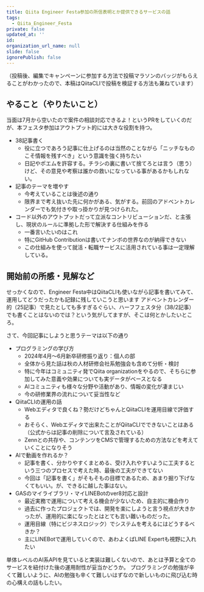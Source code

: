 ```yaml
---
title: Qiita Engineer Festa参加の所信表明とか提供できるサービスの話
tags:
  - Qiita_Engineer_Festa
private: false
updated_at: ''
id: 
organization_url_name: null
slide: false
ignorePublish: false
---
```


（投稿後、編集でキャンペーンに参加する方法で投稿マラソンのバッジがもらえることがわかったので、本稿はQiitaCLIで投稿を検証する方法も兼ねています）

## やること（やりたいこと）
当面は7月から空いたので案件の相談対応できるよ！というPRをしていくのだが、本フェスタ参加はアウトプット的には大きな役割を持つ。

- 38記事書く
  - 役に立つであろう記事に仕上げるのは当然のことながら「ニッチなものこそ情報を残すべき」という意識を強く持ちたい
  - 日記やポエムを許容する。チラシの裏に書いて捨てろとは言う（思う）けど、その意見や考察は誰かの救いになっている事があるかもしれない。
- 記事のテーマを増やす
  - 今考えていることは後述の通り
  - 限界まで考え抜いた先に何かがある、気がする。前回のアドベントカレンダーでも気付きや取っ掛かりが見つけられた。
- コード以外のアウトプットだって立派なコントリビューションだ、と主張し、現状のルールに準拠した形で解決する仕組みを作る
  - 一番言いたいのはこれ
  - 特にGitHub Contributionは書いてナンボの世界なのが納得できない
  - この仕組みを使って就活・転職サービスに活用されている事は一定理解している。

## 開始前の所感・見解など
せっかくなので、Engineer Festa中はQiitaCLIも使いながら記事を書いてみて、運用してどうだったかも記録に残していこうと思います
アドベントカレンダー的（25記事）で見たとしても多すぎるぐらい、ハーフフェスタ分（38/2記事）でも書くことはないのでは？という気がしてますが、そこは何とかしたいところ。

さて、今回記事にしようと思うテーマは以下の通り

- プログラミングの学び方
  - 2024年4月〜6月新卒研修振り返り：個人の部
  - 全体から見た話は秋の人材研修会社系勉強会も含めて分析・検討
  - 特に今年はコミュニティ発でQiita organizationをやるので、そちらに参加してみた意義や効果についても実データがベースとなる
  - AIコミュニティも様々な分野や活動があり、情報の変化が凄まじい
  - 今の研修業界の流れについて妥当性など
- QiitaCLIの運用の話
  - Webエディタで良くね？勢だけどちゃんとQiitaCLIを運用目線で評価する
  - おそらく、Webエディタで出来たことがQiitaCLIでできないことはある（公式からは記事の削除について言及されている）
  - Zennとの共存や、コンテンツをCMSで管理するための方法などを考えていくことになりそう
- AIで動画を作れるか？
  - 記事を書く、分かりやすくまとめる、受け入れやすいように工夫するという三つのプロセスで考えた時、最後の工夫ができてない
  - 今回は「記事を書く」がそもそもの目標であるため、あまり掘り下げなくてもいい。が、できるに越した事はない。
- GASのマイライブラリ・マイLINEBotのver8対応と設計
  - 最近実務で運用について考える機会が少ないため、自主的に機会作り
  - 過去に作ったプロジェクトでは、開発を楽にしようと言う視点が大きかったが、運用的に楽になったとはとても言い難いものだった。
  - 運用目線（特にビジネスロジック）でシステムを考えるにはどうするべきか？
  - 主にLINEBotで運用していくので、あわよくばLINE Expertも視野に入れたい

単体レベルのAI系APIを見ていると実装は難しくないので、あとは予算と全てのサービスを紐付けた後の運用耐性が妥当かどうか。
プログラミングの勉強が辛くて難しいように、AIの勉強も辛くて難しいはずなので新しいものに飛び込む時の心構えの話もしたい。

## 